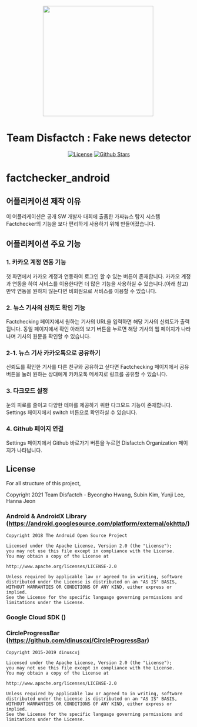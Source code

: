 <p align="center">
    <img src="https://user-images.githubusercontent.com/38221941/131619091-4c427677-e561-4fad-b95d-c156cf67e1b5.png" width="300px">
    <a href="https://github.com/"><img alt="" src=""></a>
</p>

<h1 align="center">Team Disfactch : Fake news detector</h1>
<p align="center">
    <a href="http://www.apache.org/licenses/LICENSE-2.0"><img alt="License" src="https://img.shields.io/github/license/Disfactch/factchecker_android"></a>
    <a href="https://github.com/Disfactch/factchecker_android"><img alt="Github Stars" src="https://img.shields.io/github/stars/Disfactch/factchecker_android?style=social"></a>
</p>

# factchecker_android

## 어플리케이션 제작 이유

이 어플리케이션은 공개 SW 개발자 대회에 출품한 가짜뉴스 탐지 시스템 Factchecker의 기능을 보다 편리하게 사용하기 위해 만들어졌습니다. 


## 어플리케이션 주요 기능

### 1. 카카오 계정 연동 기능
첫 화면에서 카카오 계정과 연동하여 로그인 할 수 있는 버튼이 존재합니다. 카카오 계정과 연동을 하여 서비스를 이용한다면 더 많은 기능을 사용하실 수 있습니다.(아래 참고) 만약 연동을 원하지 않는다면 비회원으로 서비스를 이용할 수 있습니다.

### 2. 뉴스 기사의 신뢰도 확인 기능
Factchecking 페이지에서 원하는 기사의 URL을 입력하면 해당 기사의 신뢰도가 출력됩니다. 동일 페이지에서 확인 아래의 보기 버튼을 누르면 해당 기사의 웹 페이지가 나타나며 기사의 원문을 확인할 수 있습니다.

### 2-1. 뉴스 기사 카카오톡으로 공유하기
신뢰도를 확인한 기사를 다른 친구와 공유하고 싶다면 Factchecking 페이지에서 공유 버튼을 눌러 원하는 상대에게 카카오톡 메세지로 링크를 공유할 수 있습니다.

### 3. 다크모드 설정
눈의 피로를 줄이고 다양한 테마를 제공하기 위한 다크모드 기능이 존재합니다. Settings 페이지에서 switch 버튼으로 확인하실 수 있습니다.

### 4. Github 페이지 연결
Settings 페이지에서 Github 바로가기 버튼을 누르면 Disfactch Organization 페이지가 나타납니다.

## License
   For all structure of this project,

   Copyright 2021 Team Disfactch - Byeongho Hwang, Subin Kim, Yunji Lee, Hanna Jeon

### Android & AndroidX Library (https://android.googlesource.com/platform/external/okhttp/)

    Copyright 2018 The Android Open Source Project

    Licensed under the Apache License, Version 2.0 (the "License");
    you may not use this file except in compliance with the License.
    You may obtain a copy of the License at

    http://www.apache.org/licenses/LICENSE-2.0

    Unless required by applicable law or agreed to in writing, software
    distributed under the License is distributed on an "AS IS" BASIS,
    WITHOUT WARRANTIES OR CONDITIONS OF ANY KIND, either express or implied.
    See the License for the specific language governing permissions and
    limitations under the License.

### Google Cloud SDK ()
   

### CircleProgressBar (https://github.com/dinuscxj/CircleProgressBar)
    Copyright 2015-2019 dinuscxj

    Licensed under the Apache License, Version 2.0 (the "License");
    you may not use this file except in compliance with the License.
    You may obtain a copy of the License at

    http://www.apache.org/licenses/LICENSE-2.0

    Unless required by applicable law or agreed to in writing, software
    distributed under the License is distributed on an "AS IS" BASIS,
    WITHOUT WARRANTIES OR CONDITIONS OF ANY KIND, either express or implied.
    See the License for the specific language governing permissions and
    limitations under the License.
